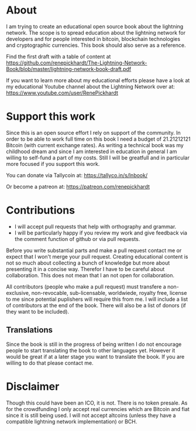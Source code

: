 # About
I am trying to create an educational open source book about the lightning network.
The scope is to spread education about the lightning network for developers and for people interested in bitcoin, blockchain technologies and cryptographic currencies.
This book should also serve as a reference.

Find the first draft with a table of content at https://github.com/renepickhardt/The-Lightning-Network-Book/blob/master/lightning-network-book-draft.pdf

If you want to learn more about my educational efforts please have a look at my educational Youtube channel about the Lightning Network over at: https://www.youtube.com/user/RenePickhardt

# Support this work
Since this is an open source effort I rely on support of the community. In order to be able to work full time on this book I need a budget of 21.21212121 Bitcoin (with current exchange rates). As writing a technical book was my childhood dream and since I am interested in education in general I am willing to self-fund a part of my costs. Still I will be greatfull and in particular more focused if you support this work.

You can donate via Tallycoin at: https://tallyco.in/s/lnbook/

Or become a patreon at:  https://patreon.com/renepickhardt

# Contributions

* I will accept pull requests that help with orthography and grammar.
* I will be particularly happy if you review my work and give feedback via the comment function of github or via pull requests.

Before you write substantial parts and make a pull request contact me or expect that I won't merge your pull request. Creating educational content is not so much about collecting a bunch of knowledge but more about presenting it in a concise way.
Therefor I have to be careful about collaboration. This does not mean that I an not open for collaboration.

All contributors (people who make a pull request) must transfere a non-exclusive, non-revocable, sub-licensable, worldwiede, royalty free, license to me since potential puplishers will require this from me. I will include a list of contributors at the end of the book. There will also be a list of donors (if they want to be included).

## Translations
Since the book is still in the progress of being written I do not encourage people to start translating the book to other languages yet. However it would be great if at a later stage you want to translate the book. If you are willing to do that please contact me. 

# Disclaimer
Though this could have been an ICO, it is not. There is no token presale. As for the crowdfunding I only accept real currencies which are Bitcoin and fiat since it is still being used. I will not accept altcoins (unless they have a compatible lightning network implementation) or BCH.
